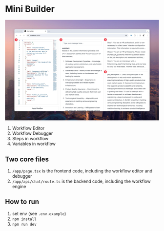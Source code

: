# Mini Builder

![screenshot](./CleanShot%202023-12-14%20at%2015.27.04@2x.jpg)

1. Workflow Editor
1. Workflow Debugger
1. Steps in workflow
1. Variables in workflow

## Two core files

1. `/app/page.tsx` is the frontend code, including the workflow editor and debugger
1. `/app/api/chat/route.ts` is the backend code, including the workflow engine

## How to run

1. set env (see `.env.example`)
1. `npm install`
1. `npm run dev`
